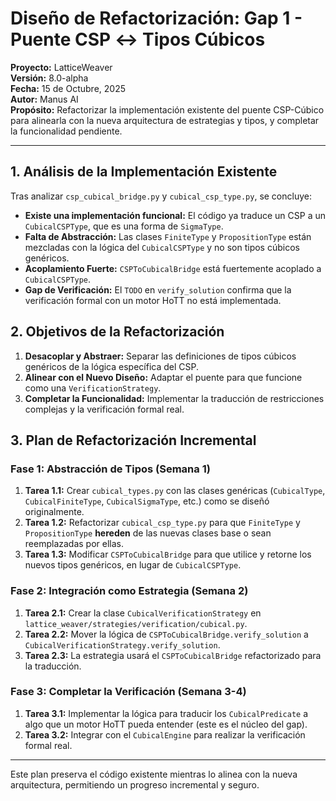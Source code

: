# Diseño de Refactorización: Gap 1 - Puente CSP ↔ Tipos Cúbicos

**Proyecto:** LatticeWeaver  
**Versión:** 8.0-alpha  
**Fecha:** 15 de Octubre, 2025  
**Autor:** Manus AI  
**Propósito:** Refactorizar la implementación existente del puente CSP-Cúbico para alinearla con la nueva arquitectura de estrategias y tipos, y completar la funcionalidad pendiente.

---

## 1. Análisis de la Implementación Existente

Tras analizar `csp_cubical_bridge.py` y `cubical_csp_type.py`, se concluye:

-   **Existe una implementación funcional:** El código ya traduce un CSP a un `CubicalCSPType`, que es una forma de `SigmaType`.
-   **Falta de Abstracción:** Las clases `FiniteType` y `PropositionType` están mezcladas con la lógica del `CubicalCSPType` y no son tipos cúbicos genéricos.
-   **Acoplamiento Fuerte:** `CSPToCubicalBridge` está fuertemente acoplado a `CubicalCSPType`.
-   **Gap de Verificación:** El `TODO` en `verify_solution` confirma que la verificación formal con un motor HoTT no está implementada.

## 2. Objetivos de la Refactorización

1.  **Desacoplar y Abstraer:** Separar las definiciones de tipos cúbicos genéricos de la lógica específica del CSP.
2.  **Alinear con el Nuevo Diseño:** Adaptar el puente para que funcione como una `VerificationStrategy`.
3.  **Completar la Funcionalidad:** Implementar la traducción de restricciones complejas y la verificación formal real.

## 3. Plan de Refactorización Incremental

### Fase 1: Abstracción de Tipos (Semana 1)

1.  **Tarea 1.1:** Crear `cubical_types.py` con las clases genéricas (`CubicalType`, `CubicalFiniteType`, `CubicalSigmaType`, etc.) como se diseñó originalmente.
2.  **Tarea 1.2:** Refactorizar `cubical_csp_type.py` para que `FiniteType` y `PropositionType` **hereden** de las nuevas clases base o sean reemplazadas por ellas.
3.  **Tarea 1.3:** Modificar `CSPToCubicalBridge` para que utilice y retorne los nuevos tipos genéricos, en lugar de `CubicalCSPType`.

### Fase 2: Integración como Estrategia (Semana 2)

1.  **Tarea 2.1:** Crear la clase `CubicalVerificationStrategy` en `lattice_weaver/strategies/verification/cubical.py`.
2.  **Tarea 2.2:** Mover la lógica de `CSPToCubicalBridge.verify_solution` a `CubicalVerificationStrategy.verify_solution`.
3.  **Tarea 2.3:** La estrategia usará el `CSPToCubicalBridge` refactorizado para la traducción.

### Fase 3: Completar la Verificación (Semana 3-4)

1.  **Tarea 3.1:** Implementar la lógica para traducir los `CubicalPredicate` a algo que un motor HoTT pueda entender (este es el núcleo del gap).
2.  **Tarea 3.2:** Integrar con el `CubicalEngine` para realizar la verificación formal real.

---

Este plan preserva el código existente mientras lo alinea con la nueva arquitectura, permitiendo un progreso incremental y seguro.
